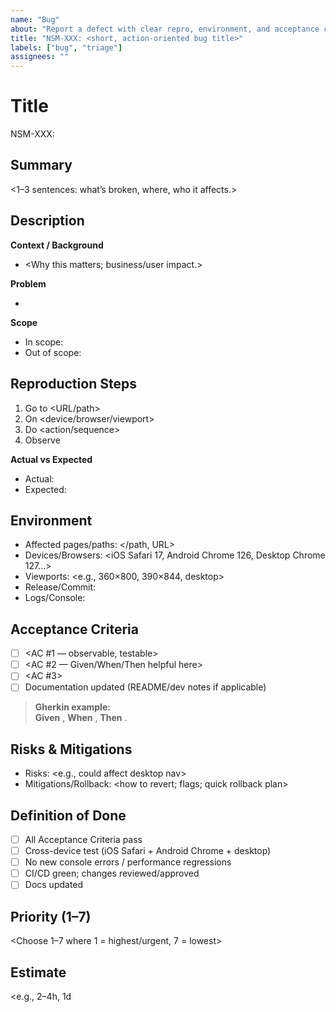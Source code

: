 ```yaml
---
name: "Bug"
about: "Report a defect with clear repro, environment, and acceptance criteria."
title: "NSM-XXX: <short, action-oriented bug title>"
labels: ["bug", "triage"]
assignees: ""
---
```


# Title
NSM-XXX: <short bug title>

## Summary
<1–3 sentences: what’s broken, where, who it affects.>

## Description
**Context / Background**  
- <Why this matters; business/user impact.>

**Problem**  
- <What is happening that should not.>

**Scope**
- In scope: <bullets>
- Out of scope: <bullets>

## Reproduction Steps
1. Go to <URL/path>
2. On <device/browser/viewport>
3. Do <action/sequence>
4. Observe <actual result>

**Actual vs Expected**
- Actual: <what happened>
- Expected: <what should happen>

## Environment
- Affected pages/paths: </path, URL>
- Devices/Browsers: <iOS Safari 17, Android Chrome 126, Desktop Chrome 127…>
- Viewports: <e.g., 360×800, 390×844, desktop>
- Release/Commit: <tag or short SHA>
- Logs/Console: <attach snippets>

## Acceptance Criteria
- [ ] <AC #1 — observable, testable>
- [ ] <AC #2 — Given/When/Then helpful here>
- [ ] <AC #3>
- [ ] Documentation updated (README/dev notes if applicable)

> **Gherkin example:**  
> **Given** <state>, **When** <action>, **Then** <expected outcome>.

## Risks & Mitigations
- Risks: <e.g., could affect desktop nav>
- Mitigations/Rollback: <how to revert; flags; quick rollback plan>

## Definition of Done
- [ ] All Acceptance Criteria pass
- [ ] Cross-device test (iOS Safari + Android Chrome + desktop)
- [ ] No new console errors / performance regressions
- [ ] CI/CD green; changes reviewed/approved
- [ ] Docs updated

## Priority (1–7)
<Choose 1–7 where 1 = highest/urgent, 7 = lowest>

## Estimate
<e.g., 2–4h, 1d
